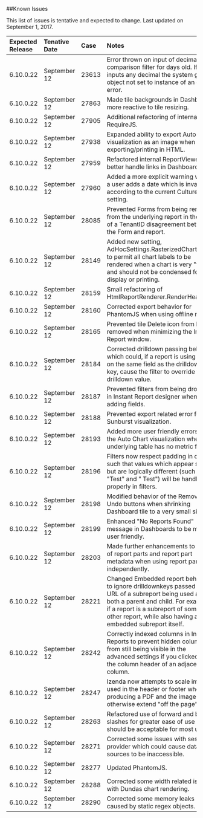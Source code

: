 <!---##View Known Issues Report-->

<!---Click the link below and select "Login" to see the updated Known Issues Report. -->

<!---[Known Issues Report](http://fogbugz.izenda.us/reporting/reportviewer.aspx?rn=Tracking_DO_NOT_EDIT\\KIL\\KnownIssues)-->
##Known Issues

This list of issues is tentative and expected to change. Last updated on September 1, 2017.

|Expected Release|Tenative Date|Case|Notes|
|:----|:-----------|:----------------|:---------------|
|6.10.0.22|September 12|23613|Error thrown on input of decimal in comparison filter for days old. If user inputs any decimal the system gives object not set to instance of an object error.|
|6.10.0.22|September 12|27863|Made tile backgrounds in Dashboards more reactive to tile resizing.|
|6.10.0.22|September 12|27905|Additional refactoring of internal RequireJS.|
|6.10.0.22|September 12|27938|Expanded ability to export Auto Chart visualization as an image when exporting/printing in HTML.|
|6.10.0.22|September 12|27959|Refactored internal ReportViewer.js to better handle links in Dashboards.|
|6.10.0.22|September 12|27960|Added a more explicit warning when a user adds a date which is invalid according to the current Culture setting.|
|6.10.0.22|September 12|28085|Prevented Forms from being removed from the underlying report in the case of a TenantID disagreement between the Form and report.|
|6.10.0.22|September 12|28149|Added new setting, AdHocSettings.RasterizedChartWidth, to permit all chart labels to be rendered when a chart is very "wide" and should not be condensed for display or printing.|
|6.10.0.22|September 12|28159|Small refactoring of HtmlReportRenderer.RenderHeader.|
|6.10.0.22|September 12|28160|Corrected export behavior for PhantomJS when using offline mode.|
|6.10.0.22|September 12|28165|Prevented tile Delete icon from being removed when minimizing the Instant Report window.|
|6.10.0.22|September 12|28184|Corrected drilldown passing behavior which could, if a report is using a filter on the same field as the drilldown key, cause the filter to override the drilldown value.|
|6.10.0.22|September 12|28187|Prevented filters from being dropped in Instant Report designer when adding fields.|
|6.10.0.22|September 12|28188|Prevented export related error for the Sunburst visualization.|
|6.10.0.22|September 12|28193|Added more user friendly errors for the Auto Chart visualization when the underlying table has no metric field.|
|6.10.0.22|September 12|28196|Filters now respect padding in data such that values which appear similar but are logically different (such as "Test" and " Test") will be handled properly in filters.|
|6.10.0.22|September 12|28198|Modified behavior of the Remove and Undo buttons when shrinking Dashboard tile to a very small size.|
|6.10.0.22|September 12|28199|Enhanced "No Reports Found" message in Dashboards to be more user friendly.|
|6.10.0.22|September 12|28203|Made further enhancements to sizing of report parts and report part metadata when using report parts independently.|
|6.10.0.22|September 12|28221|Changed Embedded report behavior to ignore drilldownkeys passed in the URL of a subreport being used as both a parent and child. For example, if a report is a subreport of some other report, while also having an embedded subreport itself.|
|6.10.0.22|September 12|28242|Correctly indexed columns in Instant Reports to prevent hidden columns from still being visible in the advanced settings if you clicked on the column header of an adjacent column.|
|6.10.0.22|September 12|28247|Izenda now attempts to scale images used in the header or footer when producing a PDF and the image would otherwise extend "off the page".|
|6.10.0.22|September 12|28263|Refactored use of forward and back slashes for greater ease of use (both should be acceptable for most uses).|
|6.10.0.22|September 12|28271|Corrected some issues with session provider which could cause data sources to be inaccessible.|
|6.10.0.22|September 12|28277|Updated PhantomJS.|
|6.10.0.22|September 12|28288|Corrected some width related issues with Dundas chart rendering.|
|6.10.0.22|September 12|28290|Corrected some memory leaks caused by static regex objects.|







